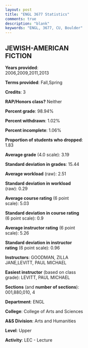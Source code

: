 ```yaml
---
layout: post
title: "ENGL 3677 Statistics"
comments: true
description: "blank"
keywords: "ENGL, 3677, CU, Boulder"
--- 
```

<head>
<script src="https://ajax.googleapis.com/ajax/libs/jquery/2.1.3/jquery.min.js"></script>
<script src="https://dl.dropboxusercontent.com/s/pc42nxpaw1ea4o9/highcharts.js?dl=0"></script>
<!-- <script src="../assets/js/highcharts.js"></script> -->
<style type="text/css">@font-face {
	font-family: "Bebas Neue";
	src: url(https://www.filehosting.org/file/details/544349/BebasNeue%20Regular.otf) format("opentype");
	}
	h1.Bebas { 
		font-family: "Bebas Neue", Verdana, Tahoma;
	}
</style>
</head>
<body>
	<div id="container" style="float: right; width: 45%; height: 88%; margin-left: 2.5%; margin-right: 2.5%;"></div>
	<script language="JavaScript">
		$(document).ready(function() {
		var chart = {type: 'column'};
		var title = {text: 'Grade Distribution'};
		var xAxis = {categories: ['A','B','C','D','F'],crosshair: true};
		var yAxis = {min: 0,title: {text: 'Percentage'}};
		var tooltip = {headerFormat: '<center><b><span style="font-size:20px">{point.key}</span></b></center>',
		               pointFormat: '<td style="padding:0"><b>{point.y:.1f}%</b></td>',
		               footerFormat: '</table>',shared: true,useHTML: true};
		var plotOptions = {column: {pointPadding: 0.0,borderWidth: 0}};  
		var credits = {enabled: false};var series= [{name: 'Percent',data: [40.95,45.71,7.62,0.0,5.71,]}];
		var json = {};
		json.chart = chart;
		json.title = title;
		json.tooltip = tooltip;
		json.xAxis = xAxis;
		json.yAxis = yAxis;  
		json.series = series;
		json.plotOptions = plotOptions;  
		json.credits = credits;
		$('#container').highcharts(json);
	});
	</script>
</body>
			   
## JEWISH-AMERICAN FICTION

**Years provided**: 2006,2009,2011,2013

**Terms provided**: Fall,Spring

**Credits**: 3

**RAP/Honors class?** Neither

**Percent grade**: 98.94%

**Percent withdrawn**: 1.02%

**Percent incomplete**: 1.06%

**Proportion of students who dropped**: 1.83

**Average grade** (4.0 scale): 3.19

**Standard deviation in grades**: 15.44

**Average workload** (raw): 2.51

**Standard deviation in workload** (raw): 0.29

**Average course rating** (6 point scale): 5.03

**Standard deviation in course rating** (6 point scale): 0.9

**Average instructor rating** (6 point scale): 5.26

**Standard deviation in instructor rating** (6 point scale): 0.96

**Instructors**: GOODMAN, ZILLA JANE,LEVITT, PAUL MICHAEL

**Easiest instructor** (based on class grade): LEVITT, PAUL MICHAEL

**Sections** (and **number of sections**): 001,880,010, 4

**Department**: ENGL

**College**: College of Arts and Sciences

**A&S Division**: Arts and Humanities

**Level**: Upper

**Activity**: LEC - Lecture